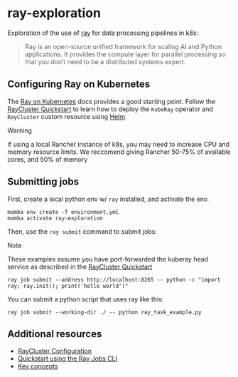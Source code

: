 # ray-exploration

Exploration of the use of [ray](https://docs.ray.io/en/latest/index.html) for
data processing pipelines in k8s:

> Ray is an open-source unified framework for scaling AI and Python
> applications. It provides the compute layer for parallel processing so that
> you don’t need to be a distributed systems expert.


## Configuring Ray on Kubernetes

The [Ray on
Kubernetes](https://docs.ray.io/en/latest/cluster/kubernetes/index.html) docs
provides a good starting point. Follow the [RayCluster
Quickstart](https://docs.ray.io/en/latest/cluster/kubernetes/getting-started/raycluster-quick-start.html#kuberay-raycluster-quickstart)
to learn how to deploy the `KubeRay` operator and `RayCluster` custom resource
using [Helm](https://helm.sh/).

> [!WARNING]
> If using a local Rancher instance of k8s, you may need to increase CPU and
> memory resource limits. We reccomend giving Rancher 50-75% of available cores,
> and 50% of memory


## Submitting jobs

First, create a local python env w/ `ray` installed, and activate the env.

```
mamba env create -f environment.yml
mamba activate ray-exploration
```

Then, use the `ray submit` command to submit jobs:

> [!NOTE]
> These examples assume you have port-forwarded the kuberay head service as
> described in the [RayCluster
> Quickstart](https://docs.ray.io/en/latest/cluster/kubernetes/getting-started/raycluster-quick-start.html#method-2-submit-a-ray-job-to-the-raycluster-via-ray-job-submission-sdk)

```
ray job submit --address http://localhost:8265 -- python -c "import ray; ray.init(); print('hello world')"
```

You can submit a python script that uses ray like this:

```
ray job submit --working-dir ./ -- python ray_task_example.py
```


## Additional resources

* [RayCluster Configuration](https://docs.ray.io/en/latest/cluster/kubernetes/user-guides/config.html)
* [Quickstart using the Ray Jobs CLI](https://docs.ray.io/en/latest/cluster/running-applications/job-submission/quickstart.html)
* [Key concepts](https://docs.ray.io/en/latest/ray-core/key-concepts.html#core-key-concepts)
